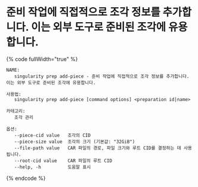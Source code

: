 # 준비 작업에 직접적으로 조각 정보를 추가합니다. 이는 외부 도구로 준비된 조각에 유용합니다.

{% code fullWidth="true" %}
```
NAME:
   singularity prep add-piece - 준비 작업에 직접적으로 조각 정보를 추가합니다. 이는 외부 도구로 준비된 조각에 유용합니다.

사용법:
   singularity prep add-piece [command options] <preparation id|name>

카테고리:
   조각 관리

옵션:
   --piece-cid value   조각의 CID
   --piece-size value  조각의 크기 (기본값: "32GiB")
   --file-path value   CAR 파일의 경로, 파일 크기와 루트 CID를 결정하는 데 사용됩니다.
   --root-cid value    CAR 파일의 루트 CID
   --help, -h          도움말 표시
```
{% endcode %}
